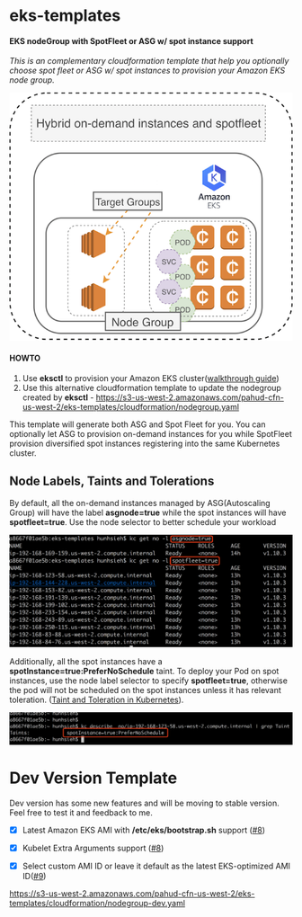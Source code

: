 # eks-templates



#### EKS nodeGroup with SpotFleet or ASG w/ spot instance support

*This is an complementary cloudformation template that help you optionally choose spot fleet or ASG w/ spot instances to provision your Amazon EKS node group.*



![](images/00.png)

#### HOWTO

1. Use **eksctl** to provision your Amazon EKS cluster([walkthrough guide](https://github.com/pahud/amazon-eks-workshop/blob/master/00-getting-started/create-eks-with-eksctl.md))
2. Use this alternative cloudformation template to update the nodegroup created by **eksctl** - https://s3-us-west-2.amazonaws.com/pahud-cfn-us-west-2/eks-templates/cloudformation/nodegroup.yaml


This template will generate both ASG and Spot Fleet for you. You can optionally let ASG to provision on-demand instances for you while SpotFleet provision diversified spot instances registering into the same Kubernetes cluster.



## Node Labels, Taints and Tolerations

By default, all the on-demand instances managed by ASG(Autoscaling Group) will have the label **asgnode=true** while the spot instances will have **spotfleet=true**. Use the node selector to better schedule your workload



![](images/01.png)



Additionally, all the spot instances have a **spotInstance=true:PreferNoSchedule** taint. To deploy your Pod on spot instances, use the node label selector to specify **spotfleet=true**, otherwise the pod will not be scheduled on the spot instances unless it has relevant toleration. ([Taint and Toleration in Kubernetes](https://kubernetes.io/docs/concepts/configuration/taint-and-toleration/)).

![](images/02.png)





# Dev Version Template

Dev version has some new features and will be moving to stable version. Feel free to test it and feedback to me.

- [x] Latest Amazon EKS AMI with **/etc/eks/bootstrap.sh** support ([#8](https://github.com/pahud/eks-templates/issues/8))
- [x] Kubelet Extra Arguments support ([#8](https://github.com/pahud/eks-templates/issues/8))
- [x] Select custom AMI ID or leave it default as the latest EKS-optimized AMI ID([#9](https://github.com/pahud/eks-templates/issues/9))



https://s3-us-west-2.amazonaws.com/pahud-cfn-us-west-2/eks-templates/cloudformation/nodegroup-dev.yaml

